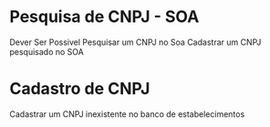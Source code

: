 # Pesquisa de CNPJ - SOA

  Dever Ser Possivel Pesquisar um CNPJ no Soa
  Cadastrar um CNPJ pesquisado no SOA

# Cadastro de CNPJ
  Cadastrar um CNPJ inexistente no banco de estabelecimentos
  